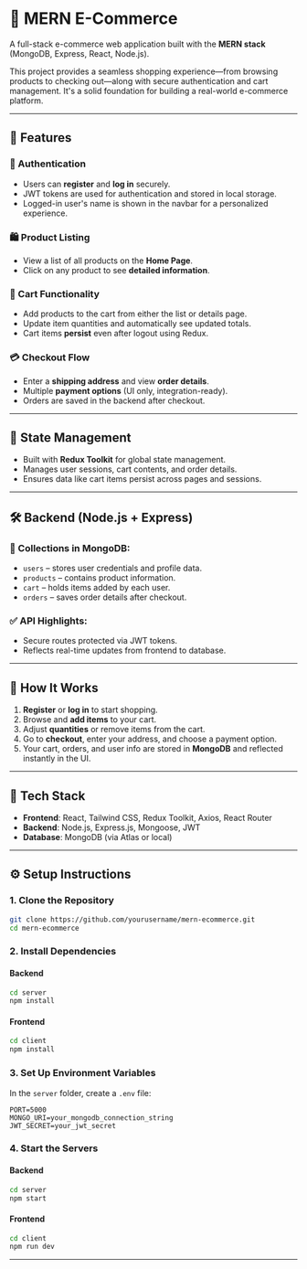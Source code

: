 # 🛒 MERN E-Commerce

A full-stack e-commerce web application built with the **MERN stack** (MongoDB, Express, React, Node.js).

This project provides a seamless shopping experience—from browsing products to checking out—along with secure authentication and cart management. It's a solid foundation for building a real-world e-commerce platform.

---

## 🚀 Features

### 🔐 Authentication
- Users can **register** and **log in** securely.
- JWT tokens are used for authentication and stored in local storage.
- Logged-in user's name is shown in the navbar for a personalized experience.

### 🛍️ Product Listing
- View a list of all products on the **Home Page**.
- Click on any product to see **detailed information**.

### 🛒 Cart Functionality
- Add products to the cart from either the list or details page.
- Update item quantities and automatically see updated totals.
- Cart items **persist** even after logout using Redux.

### 💳 Checkout Flow
- Enter a **shipping address** and view **order details**.
- Multiple **payment options** (UI only, integration-ready).
- Orders are saved in the backend after checkout.

---

## 🧠 State Management

- Built with **Redux Toolkit** for global state management.
- Manages user sessions, cart contents, and order details.
- Ensures data like cart items persist across pages and sessions.

---

## 🛠️ Backend (Node.js + Express)

### 📁 Collections in MongoDB:
- `users` – stores user credentials and profile data.
- `products` – contains product information.
- `cart` – holds items added by each user.
- `orders` – saves order details after checkout.

### ✅ API Highlights:
- Secure routes protected via JWT tokens.
- Reflects real-time updates from frontend to database.

---

## 🧪 How It Works

1. **Register** or **log in** to start shopping.
2. Browse and **add items** to your cart.
3. Adjust **quantities** or remove items from the cart.
4. Go to **checkout**, enter your address, and choose a payment option.
5. Your cart, orders, and user info are stored in **MongoDB** and reflected instantly in the UI.

---

## 🧰 Tech Stack

- **Frontend**: React, Tailwind CSS, Redux Toolkit, Axios, React Router
- **Backend**: Node.js, Express.js, Mongoose, JWT
- **Database**: MongoDB (via Atlas or local)

---

## ⚙️ Setup Instructions

### 1. Clone the Repository

```bash
git clone https://github.com/yourusername/mern-ecommerce.git
cd mern-ecommerce
```

### 2. Install Dependencies

#### Backend
```bash
cd server
npm install
```

#### Frontend
```bash
cd client
npm install
```

### 3. Set Up Environment Variables

In the `server` folder, create a `.env` file:

```env
PORT=5000
MONGO_URI=your_mongodb_connection_string
JWT_SECRET=your_jwt_secret
```

### 4. Start the Servers

#### Backend
```bash
cd server
npm start
```

#### Frontend
```bash
cd client
npm run dev
```

---

